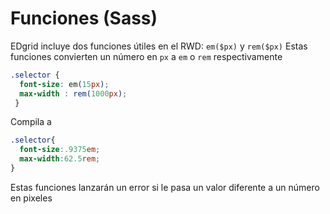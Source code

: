 # Funciones (Sass)
EDgrid incluye dos funciones útiles en el RWD: `em($px)` y `rem($px)`
Estas funciones convierten un número en `px` a `em` o `rem` respectivamente

```css
.selector {
  font-size: em(15px);
  max-width : rem(1000px);
 }
```
Compila a

```css
.selector{
  font-size:.9375em;
  max-width:62.5rem;
}
```
Estas funciones lanzarán un error si le pasa un valor diferente a un número en pixeles
